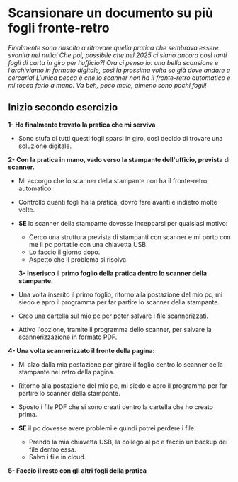 # Scansionare un documento su più fogli fronte-retro

_Finalmente sono riuscito a ritrovare quella pratica che sembrava essere svanita nel nulla! Che poi, possibile che nel 2025 ci siano ancora così tanti fogli di carta in giro per l’ufficio?! Ora ci penso io: una bella scansione e l’archiviamo in formato digitale, così la prossima volta so già dove andare a cercarla! L’unica pecca è che lo scanner non ha il fronte-retro automatico e mi tocca farlo a mano. Va beh, poco male, almeno sono pochi fogli!_

## Inizio secondo esercizio

**1- Ho finalmente trovato la pratica che mi serviva**

- Sono stufa di tutti questi fogli sparsi in giro, così decido di trovare una soluzione digitale.

**2- Con la pratica in mano, vado verso la stampante dell'ufficio, prevista di scanner.**

- Mi accorgo che lo scanner della stampante non ha il fronte-retro automatico.
- Controllo quanti fogli ha la pratica, dovrò fare avanti e indietro molte volte.

- **SE** lo scanner della stampante dovesse incepparsi per qualsiasi motivo:

  - Cerco una struttura prevista di stampanti con scanner e mi porto con me il pc portatile con una chiavetta USB.
  - Lo faccio il giorno dopo.
  - Aspetto che il problema si risolva.

  **3- Inserisco il primo foglio della pratica dentro lo scanner della stampante.**

- Una volta inserito il primo foglio, ritorno alla postazione del mio pc, mi siedo e apro il programma per far partire lo scanner della stampante.
- Creo una cartella sul mio pc per poter salvare i file scannerizzati.
- Attivo l'opzione, tramite il programma dello scanner, per salvare la scannerizzazione in formato PDF.

**4- Una volta scannerizzato il fronte della pagina:**

- Mi alzo dalla mia postazione per girare il foglio dentro lo scanner della stampante nel retro della pagina.
- Ritorno alla postazione del mio pc, mi siedo e apro il programma per far partire lo scanner della stampante.
- Sposto i file PDF che si sono creati dentro la cartella che ho creato prima.

- **SE** il pc dovesse avere problemi e quindi potrei perdere i file:
  - Prendo la mia chiavetta USB, la collego al pc e faccio un backup dei file dentro essa.
  - Salvo i file in cloud.

**5- Faccio il resto con gli altri fogli della pratica**
